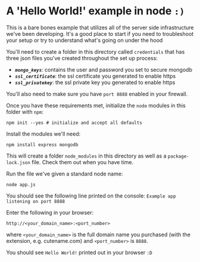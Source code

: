 # A 'Hello World!' example in node `:)`

This is a bare bones example that utilizes all of the server side infrastructure we've been developing. It's a good place to start if you need to troubleshoot your setup or try to understand what's going on under the hood

You'll need to create a folder in this directory called `credentials` that has three json files you've created throughout the set up process: 

- ***`mongo_keys`***: contains the user and password you set to secure mongodb 
- ***`ssl_certificate`***: the ssl certificate you generated to enable https 
- ***`ssl_privatekey`***: the ssl private key you generated to enable https 

You'll also need to make sure you have `port 8888` enabled in your firewall. 

Once you have these requirements met, initialize the `node` modules in this folder with `npm`:

```  
npm init --yes # initialize and accept all defaults
```

Install the modules we'll need: 

```
npm install express mongodb
```

This will create a folder `node_modules` in this directory as well as a `package-lock.json` file. Check them out when you have time. 

Run the file we've given a standard node name: 

```
node app.js
```

You should see the following line printed on the console: `Example app listening on port 8888`

Enter the following in your browser:

```
http://<your_domain_name>:<port_number>
```

where `<your_domain_name>` is the full domain name you purchased (with the extension, e.g. cutename.com) and `<port_number>` is `8888`. 

You should see `Hello World!` printed out in your browser `:D` 
